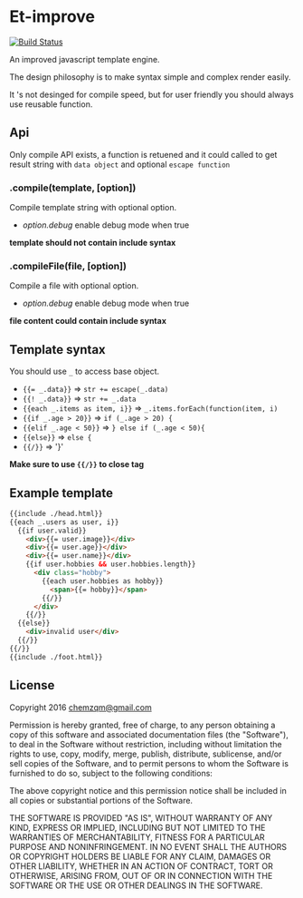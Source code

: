 # Et-improve

[![Build Status](https://secure.travis-ci.org/chemzqm/et-improve.png)](http://travis-ci.org/chemzqm/et-improve)

An improved javascript template engine.

The design philosophy is to make syntax simple and complex render easily.

It 's not desinged for compile speed, but for user friendly you should always use reusable function.

## Api

Only compile API exists, a function is retuened and it could called to get
result string with `data object` and optional `escape function`

### .compile(template, [option])

Compile template string with optional option.

* *option.debug* enable debug mode when true

__template should not contain include syntax__

### .compileFile(file, [option])

Compile a file with optional option.

* *option.debug* enable debug mode when true

__file content could contain include syntax__

## Template syntax

You should use `_` to access base object.

* `{{= _.data}}` => `str += escape(_.data)`
* `{{! _.data}}` => `str += _.data`
* `{{each _.items as item, i}}` => `_.items.forEach(function(item, i)`
* `{{if _.age > 20}}` => `if (_.age > 20) {`
* `{{elif _.age < 50}}` => `} else if (_.age < 50){`
* `{{else}}` => `else {`
* `{{/}}` => '}'

__Make sure to use `{{/}}` to close tag__

## Example template

``` html
{{include ./head.html}}
{{each _.users as user, i}}
  {{if user.valid}}
    <div>{{= user.image}}</div>
    <div>{{= user.age}}</div>
    <div>{{= user.name}}</div>
    {{if user.hobbies && user.hobbies.length}}
      <div class="hobby">
        {{each user.hobbies as hobby}}
          <span>{{= hobby}}</span>
        {{/}}
      </div>
    {{/}}
  {{else}}
    <div>invalid user</div>
  {{/}}
{{/}}
{{include ./foot.html}}
```
## License

Copyright 2016 chemzqm@gmail.com

Permission is hereby granted, free of charge, to any person obtaining
a copy of this software and associated documentation files (the "Software"),
to deal in the Software without restriction, including without limitation
the rights to use, copy, modify, merge, publish, distribute, sublicense,
and/or sell copies of the Software, and to permit persons to whom the
Software is furnished to do so, subject to the following conditions:

The above copyright notice and this permission notice shall be included
in all copies or substantial portions of the Software.

THE SOFTWARE IS PROVIDED "AS IS", WITHOUT WARRANTY OF ANY KIND,
EXPRESS OR IMPLIED, INCLUDING BUT NOT LIMITED TO THE WARRANTIES
OF MERCHANTABILITY, FITNESS FOR A PARTICULAR PURPOSE AND NONINFRINGEMENT.
IN NO EVENT SHALL THE AUTHORS OR COPYRIGHT HOLDERS BE LIABLE FOR ANY CLAIM,
DAMAGES OR OTHER LIABILITY, WHETHER IN AN ACTION OF CONTRACT,
TORT OR OTHERWISE, ARISING FROM, OUT OF OR IN CONNECTION WITH THE SOFTWARE
OR THE USE OR OTHER DEALINGS IN THE SOFTWARE.
